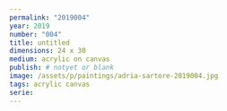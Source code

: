```yaml
---
permalink: "2019004"
year: 2019
number: "004"
title: untitled
dimensions: 24 x 30
medium: acrylic on canvas
publish: # notyet or blank
image: /assets/p/paintings/adria-sartore-2019004.jpg
tags: acrylic canvas
serie:
---
```

